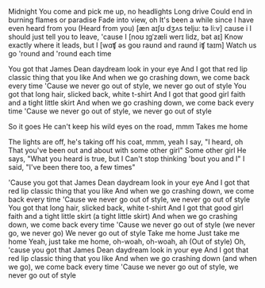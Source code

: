 Midnight
You come and pick me up, no headlights
Long drive
Could end in burning flames or paradise
Fade into view, oh
It's been a while since I have even heard from you
(Heard from you)
[æn aɪʃʊ dʒʌs telju:   tə li:v] cause i
I should just tell you to leave, 'cause I
[noʊ ɪɡˈzæli    werɪ  lidz, bət aɪ]
Know exactly where it leads, but I
[wɑʧ əs ɡoʊ raʊnd ənd raʊnd iʧ taɪm]
Watch us go 'round and 'round each time

You got that James Dean daydream look in your eye
And I got that red lip classic thing that you like
And when we go crashing down, we come back every time
'Cause we never go out of style, we never go out of style
You got that long hair, slicked back, white t-shirt
And I got that good girl faith and a tight little skirt
And when we go crashing down, we come back every time
'Cause we never go out of style, we never go out of style

So it goes
He can't keep his wild eyes on the road, mmm
Takes me home

The lights are off, he's taking off his coat, mmm, yeah
I say, "I heard, oh
That you've been out and about  with some other girl"
Some other girl
He says, "What you heard is true, but I
Can't stop thinking 'bout you and I"
I said, "I've been there too, a few times"

'Cause you got that James Dean daydream look in your eye
And I got that red lip classic thing that you like
And when we go crashing down, we come back every time
'Cause we never go out of style, we never go out of style
You got that long hair, slicked back, white t-shirt
And I got that good girl faith and a tight little skirt (a tight little skirt)
And when we go crashing down, we come back every time
'Cause we never go out of style (we never go, we never go)
We never go out of style
Take me home
Just take me home
Yeah, just take me home, oh-woah, oh-woah, ah
(Out of style)
Oh, 'cause you got that James Dean daydream look in your eye
And I got that red lip classic thing that you like
And when we go crashing down (and when we go), we come back every time
'Cause we never go out of style, we never go out of style
